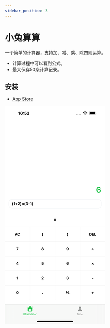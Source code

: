 ```yaml
---
sidebar_position: 3
---
```


# 小兔算算

一个简单的计算器，支持加、减、乘、除四则运算。

* 计算过程中可以看到公式。
* 最大保存50条计算记录。

## 安装

* [App Store](https://apps.apple.com/app/rcalculator/id6473155011?platform=iphone)


![RCalculator.png](img%2FRCalculator.png)
